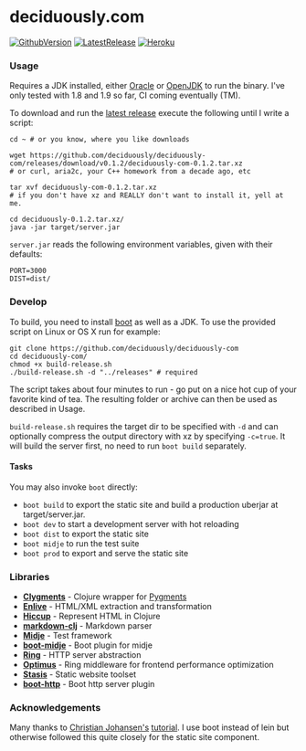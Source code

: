 # deciduously.com
[![GithubVersion](https://img.shields.io/badge/version-0.1.2-red.svg?style=flat-square)](https://github.com/deciduously/deciduously-com/tree/v0.1.2)
[![LatestRelease](https://img.shields.io/badge/release-January%202018-brightgreen.svg?style=flat-square)](https://github.com/deciduously/deciduously-com/tree/release)
[![Heroku](https://heroku-badge.herokuapp.com/?app=polar-refuge-87230&style=flat)](http://www.deciduously.com)
### Usage

Requires a JDK installed, either [Oracle](www.oracle.com/technetwork/java/javase/downloads/index.html") or [OpenJDK](https://openjdk.java.net) to run the binary.  I've only tested with 1.8 and 1.9 so far, CI coming eventually (TM).

To download and run the [latest release](https://github.com/deciduously/deciduously-com/releases/tag/v0.1.2) execute the following until I write a script:
```shell
cd ~ # or you know, where you like downloads

wget https://github.com/deciduously/deciduously-com/releases/download/v0.1.2/deciduously-com-0.1.2.tar.xz
# or curl, aria2c, your C++ homework from a decade ago, etc

tar xvf deciduously-com-0.1.2.tar.xz
# if you don't have xz and REALLY don't want to install it, yell at me.

cd deciduously-0.1.2.tar.xz/
java -jar target/server.jar
```
`server.jar` reads the following environment variables, given with their
defaults:
```shell
PORT=3000
DIST=dist/
```
### Develop
To build, you need to install [boot](https://github.com/boot-clj/boot) as well
as a JDK.  To use the provided script on Linux or OS X run for example:
```shell
git clone https://github.com/deciduously/deciduously-com
cd deciduously-com/
chmod +x build-release.sh
./build-release.sh -d "../releases" # required
```
The script takes about four minutes to run - go put on a nice hot cup of your
favorite kind of tea.  The resulting
folder or archive can then be used as described in Usage.

`build-release.sh` requires the target dir to be specified with `-d` and can
optionally compress the output directory with xz by specifying `-c=true`.  It will build the server first, no need to run `boot build` separately.
#### Tasks
You may also invoke `boot` directly:
* `boot build` to export the static site and build a production uberjar at target/server.jar.
* `boot dev` to start a development server with hot reloading
* `boot dist` to export the static site
* `boot midje` to run the test suite
* `boot prod` to export and serve the static site

### Libraries
* [**Clygments**](https://github.com/bfontaine.clygments) - Clojure wrapper for [Pygments](https://pygments.org)
* [**Enlive**](https://github.com/cgrand/enlive) - HTML/XML extraction and transformation
* [**Hiccup**](https://github.com/weavejester/hiccup) - Represent HTML in Clojure
* [**markdown-clj**](https://github.com/yogthos/markdown-clj) - Markdown parser
* [**Midje**](https://github.com/marick/midje) - Test framework
* [**boot-midje**](https://bitbucket.org/zilti/boot-midje) - Boot plugin for midje
* [**Ring**](https://ring-clojure/ring) - HTTP server abstraction
* [**Optimus**](https://github.com/magnars/optimus) - Ring middleware for frontend performance optimization
* [**Stasis**](https://github.com/magnars/stasis) - Static website toolset
* [**boot-http**](https://github.com/pandeiro/boot-http) - Boot http server plugin
### Acknowledgements
Many thanks to [Christian Johansen's](https://github.com/cjohansen) [tutorial](https://cjohensen.no/building-statis-sites-in-clojure-with-stasis/).
  I use boot instead of lein but otherwise followed this quite closely for the static site component.
